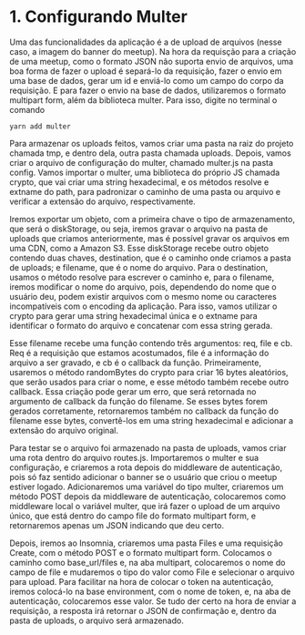 # 1. Configurando Multer

Uma das funcionalidades da aplicação é a de upload de arquivos (nesse caso, a
imagem do banner do meetup). Na hora da requisção para a criação de uma meetup,
como o formato JSON não suporta envio de arquivos, uma boa forma de fazer o
upload é separá-lo da requisição, fazer o envio em uma base de dados, gerar um id
e enviá-lo como um campo do corpo da requisição. E para fazer o envio na base de
dados, utilizaremos o formato multipart form, além da biblioteca multer. Para
isso, digite no terminal o comando

```
yarn add multer
```

Para armazenar os uploads feitos, vamos criar uma pasta na raiz do projeto chamada
tmp, e dentro dela, outra pasta chamada uploads. Depois, vamos criar o arquivo de
configuração do multer, chamado multer.js na pasta config. Vamos importar o multer,
uma biblioteca do próprio JS chamada crypto, que vai criar uma string hexadecimal, e
os métodos resolve e extname do path, para padronizar o caminho de uma pasta ou
arquivo e verificar a extensão do arquivo, respectivamente.

Iremos exportar um objeto, com a primeira chave o tipo de armazenamento, que será
o diskStorage, ou seja, iremos gravar o arquivo na pasta de uploads que criamos
anteriormente, mas é possível gravar os arquivos em uma CDN, como a Amazon S3.
Esse diskStorage recebe outro objeto contendo duas chaves, destination, que é
o caminho onde criamos a pasta de uploads; e filename, que é o nome do arquivo.
Para o destination, usamos o método resolve para escrever o caminho e, para o
filename, iremos modificar o nome do arquivo, pois, dependendo do nome que o
usuário deu, podem existir arquivos com o mesmo nome ou caracteres incompatíveis
com o encoding da aplicação. Para isso, vamos utilizar o crypto para gerar uma
string hexadecimal única e o extname para identificar o formato do arquivo e
concatenar com essa string gerada.

Esse filename recebe uma função contendo três argumentos: req, file e cb.
Req é a requisição que estamos acostumados, file é a informação do arquivo a ser
gravado, e cb é o callback da função. Primeiramente, usaremos o método randomBytes
do crypto para criar 16 bytes aleatórios, que serão usados para criar o nome,
e esse método também recebe outro callback. Essa criação pode gerar um erro, que
será retornada no argumento de callback da função do filename. Se esses bytes
forem gerados corretamente, retornaremos também no callback da função do filename
esse bytes, convertê-los em uma string hexadecimal e adicionar a extensão do
arquivo original.

Para testar se o arquivo foi armazenado na pasta de uploads, vamos criar uma rota
dentro do arquivo routes.js. Importaremos o multer e sua configuração, e criaremos
a rota depois do middleware de autenticação, pois só faz sentido adicionar o banner
se o usuário que criou o meetup estiver logado. Adicionaremos uma variável do tipo
multer, criaremos um método POST depois da middleware de autenticação, colocaremos
como middleware local o variável multer, que irá fazer o upload de um arquivo
único, que está dentro do campo file do formato multipart form, e retornaremos
apenas um JSON indicando que deu certo.

Depois, iremos ao Insomnia, criaremos uma pasta Files e uma requisição Create,
com o método POST e o formato multipart form. Colocamos o caminho como base_url/files
e, na aba multipart, colocaremos o nome do campo de file e mudaremos o tipo do valor
como File e selecionar o arquivo para upload. Para facilitar na hora de colocar
o token na autenticação, iremos colocá-lo na base environment, com o nome de token,
e, na aba de autenticação, colocaremos esse valor. Se tudo der certo na hora de
enviar a requisição, a resposta irá retornar o JSON de confirmação e, dentro da
pasta de uploads, o arquivo será armazenado.

